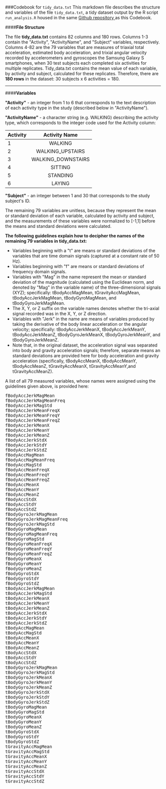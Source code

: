 ###Codebook for `tidy_data.txt`
This markdown file describes the structure and variables of the file `tidy_data.txt`, a tidy dataset output by the R script `run_analysis.R` housed in the same <a href="https://github.com/mjm06/CleaningDataCourseProject"> Github repository </a> as this Codebook.

####**File Structure**

The file **tidy_data.txt** contains 82 columns and 180 rows. 
Columns 1-3 contain the "Activity", "ActivityName", and "Subject" variables, respectively.
Columns 4-82 are the 79 variables that are measures of triaxial total acceleration, estimated body acceleration, and trixial angular velocity recorded by accelerometers and gyroscopes the Samsung Galaxy S smartphones, when 30 test subjects each completed six activities for multiple replicates. Tidy_data.txt contains the mean value of each variable, by activity and subject, calculated for these replicates.
Therefore, there are **180 rows** in the dataset:  30 subjects x 6 activities = 180.


---
####**Variables**

**"Activity"** - an integer from 1 to 6 that corresponds to the text description of each activity type in the study (described below in "ActivityName").

**"ActivityName"** - a character string (e.g. WALKING) describing the activity type, which corresponds to the integer code used for the Activity column:

		
| Activity  |  Activity Name      |
|-----------|:-------------------:|
| 1         |  WALKING            |
| 2         |  WALKING_UPSTAIRS   |
| 3         |  WALKING_DOWNSTAIRS |
| 4         |  SITTING            |
| 5         |  STANDING           |
| 6         |  LAYING             |
    
**"Subject"** - an integer between 1 and 30 that corresponds to the study subject's ID.

The remaining 79 variables are unitless, because they represent the mean or standard deviation of each variable, calculated by activity and subject, and the measurements of these variables were normalized to [-1,1] before the means and standard deviations were calculated. 

**The following guidelines explain how to decipher the names of the remaining 79 variables in tidy_data.txt:**  

* Variables beginning with a "t" are means or standard deviations of the variables that are time domain signals (captured at a constant rate of 50 Hz). 
* Variables beginning with "f" are means or standard deviations of frequency domain signals.
* Variables with "Mag" in the name represent the mean or standard deviation of the magnitude (calculated using the Euclidean norm, and denoted by "Mag" in the variable name) of the three-dimensional signals (XYZ); specifically: tBodyAccMagMean, tGravityAccMagMean, tBodyAccJerkMagMean, tBodyGyroMagMean, and tBodyGyroJerkMagMean.
* The X, Y, or Z suffix on the variable names denotes whether the tri-axial signal recorded was in the X, Y, or Z direction.
* Variables with "Jerk" in the name are means of variables produced by taking the derivative of the body linear acceleration or the angular velocity; specifically: tBodyAccJerkMeanX, tBodyAccJerkMeanY, tBodyAccJerkMeanZ, tBodyGyroJerkMeanX, tBodyGyroJerkMeanY, and tBodyGyroJerkMeanZ.
* Note that, in the original dataset, the acceleration signal was separated into body and gravity acceleration signals; therefore, separate means an standard deviations are provided here for body acceleration and gravity acceleration (specifically, tBodyAccMeanX, tBodyAccMeanY, tBodyAccMeanZ, tGravityAccMeanX, tGravityAccMeanY,and tGravityAccMeanZ). 

A list of all 79 measured variables, whose names were assigned using the guidelines given above, is provided here:

<pre>
fBodyAccJerkMagMean
fBodyAccJerkMagMeanFreq
fBodyAccJerkMagStd
fBodyAccJerkMeanFreqX
fBodyAccJerkMeanFreqY
fBodyAccJerkMeanFreqZ
fBodyAccJerkMeanX
fBodyAccJerkMeanY
fBodyAccJerkMeanZ
fBodyAccJerkStdX
fBodyAccJerkStdY
fBodyAccJerkStdZ
fBodyAccMagMean
fBodyAccMagMeanFreq
fBodyAccMagStd
fBodyAccMeanFreqX
fBodyAccMeanFreqY
fBodyAccMeanFreqZ
fBodyAccMeanX
fBodyAccMeanY
fBodyAccMeanZ
fBodyAccStdX
fBodyAccStdY
fBodyAccStdZ
fBodyGyroJerkMagMean
fBodyGyroJerkMagMeanFreq
fBodyGyroJerkMagStd
fBodyGyroMagMean
fBodyGyroMagMeanFreq
fBodyGyroMagStd
fBodyGyroMeanFreqX
fBodyGyroMeanFreqY
fBodyGyroMeanFreqZ
fBodyGyroMeanX
fBodyGyroMeanY
fBodyGyroMeanZ
fBodyGyroStdX
fBodyGyroStdY
fBodyGyroStdZ
tBodyAccJerkMagMean
tBodyAccJerkMagStd
tBodyAccJerkMeanX
tBodyAccJerkMeanY
tBodyAccJerkMeanZ
tBodyAccJerkStdX
tBodyAccJerkStdY
tBodyAccJerkStdZ
tBodyAccMagMean
tBodyAccMagStd
tBodyAccMeanX
tBodyAccMeanY
tBodyAccMeanZ
tBodyAccStdX
tBodyAccStdY
tBodyAccStdZ
tBodyGyroJerkMagMean
tBodyGyroJerkMagStd
tBodyGyroJerkMeanX
tBodyGyroJerkMeanY
tBodyGyroJerkMeanZ
tBodyGyroJerkStdX
tBodyGyroJerkStdY
tBodyGyroJerkStdZ
tBodyGyroMagMean
tBodyGyroMagStd
tBodyGyroMeanX
tBodyGyroMeanY
tBodyGyroMeanZ
tBodyGyroStdX
tBodyGyroStdY
tBodyGyroStdZ
tGravityAccMagMean
tGravityAccMagStd
tGravityAccMeanX
tGravityAccMeanY
tGravityAccMeanZ
tGravityAccStdX
tGravityAccStdY
tGravityAccStdZ
</pre>

